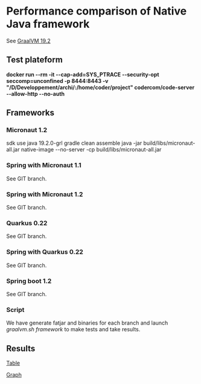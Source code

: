 # Performance comparison of Native Java framework 

See [GraalVM 19.2](https://www.graalvm.org/)

## Test plateform

**docker run --rm -it --cap-add=SYS_PTRACE --security-opt seccomp=unconfined -p 8444:8443 -v "/D/Developpement/archi/:/home/coder/project" codercom/code-server --allow-http --no-auth**

## Frameworks

### Micronaut 1.2

sdk use java 19.2.0-grl
gradle clean assemble
java -jar build/libs/micronaut-all.jar
native-image --no-server -cp build/libs/micronaut-all.jar

### Spring with Micronaut 1.1 
See GIT branch.

### Spring with Micronaut 1.2
See GIT branch.

### Quarkus 0.22
See GIT branch.

### Spring with Quarkus 0.22
See GIT branch.

### Spring boot 1.2
See GIT branch.

### Script

We have generate fatjar and binaries for each branch and launch *graalvm.sh framework* to make tests and take results.

## Results

[Table](https://docs.google.com/spreadsheets/d/e/2PACX-1vTlum2-EkQbcQiR0xuJAatsmiub8ky3MH8ZIjfVT-ZI6Iw2rwisZ9yolP1HPWhLX22afu22EVUUVLOd/pubhtml?gid=2096152561&single=true)

[Graph](https://docs.google.com/spreadsheets/d/e/2PACX-1vTlum2-EkQbcQiR0xuJAatsmiub8ky3MH8ZIjfVT-ZI6Iw2rwisZ9yolP1HPWhLX22afu22EVUUVLOd/pubchart?oid=1667786&format=interactive)